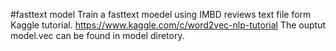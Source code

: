 #fasttext model
Train a fasttext moedel using IMBD reviews text file form Kaggle tutorial. https://www.kaggle.com/c/word2vec-nlp-tutorial
The ouptut model.vec can be found in model diretory.
